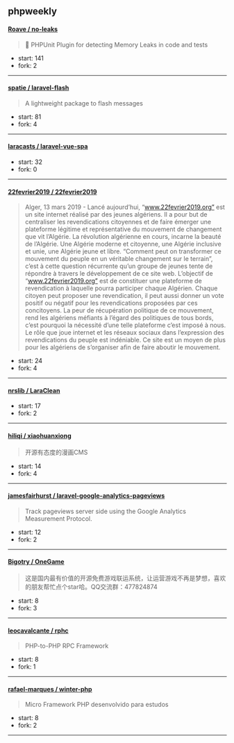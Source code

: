 ## phpweekly

#### [Roave / no-leaks](https://github.com/Roave/no-leaks)

> :potable_water: PHPUnit Plugin for detecting Memory Leaks in code and tests

+ start: 141
+ fork: 2

----


#### [spatie / laravel-flash](https://github.com/spatie/laravel-flash)

> A lightweight package to flash messages

+ start: 81
+ fork: 4

----


#### [laracasts / laravel-vue-spa](https://github.com/laracasts/laravel-vue-spa)

> 

+ start: 32
+ fork: 0

----


#### [22fevrier2019 / 22fevrier2019](https://github.com/22fevrier2019/22fevrier2019)

> Alger, 13 mars 2019 - Lancé aujourd’hui, “www.22fevrier2019.org” est un site internet réalisé par des jeunes algériens. Il a pour but de centraliser les revendications citoyennes et de faire émerger une plateforme légitime et représentative du mouvement de changement que vit l’Algérie.  La révolution algérienne en cours, incarne la beauté de l’Algérie. Une Algérie moderne et citoyenne, une Algérie inclusive et unie, une Algérie jeune et libre. “Comment peut on transformer ce mouvement du peuple en un véritable changement sur le terrain”, c’est à cette question récurrente qu’un groupe de jeunes tente de répondre à travers le développement de ce site web.  L’objectif de “www.22fevrier2019.org” est de constituer une plateforme de revendication à laquelle pourra participer chaque Algérien. Chaque citoyen peut proposer une revendication, il peut aussi donner un vote positif ou négatif pour les revendications proposées par ces concitoyens.  La peur de récupération politique de ce mouvement, rend les algériens méfiants à l’égard des politiques de tous bords, c’est pourquoi la nécessité d’une telle plateforme c’est imposé à nous.  Le rôle que joue internet et les réseaux sociaux dans l’expression des revendications du peuple est indéniable. Ce site est un moyen de plus pour les algériens de s’organiser afin de faire aboutir le mouvement.

+ start: 24
+ fork: 4

----


#### [nrslib / LaraClean](https://github.com/nrslib/LaraClean)

> 

+ start: 17
+ fork: 2

----


#### [hiliqi / xiaohuanxiong](https://github.com/hiliqi/xiaohuanxiong)

> 开源有态度的漫画CMS

+ start: 14
+ fork: 4

----


#### [jamesfairhurst / laravel-google-analytics-pageviews](https://github.com/jamesfairhurst/laravel-google-analytics-pageviews)

> Track pageviews server side using the Google Analytics Measurement Protocol.

+ start: 12
+ fork: 2

----


#### [Bigotry / OneGame](https://github.com/Bigotry/OneGame)

> 这是国内最有价值的开源免费游戏联运系统，让运营游戏不再是梦想，喜欢的朋友帮忙点个star哈。QQ交流群：477824874 

+ start: 8
+ fork: 3

----


#### [leocavalcante / rphc](https://github.com/leocavalcante/rphc)

> PHP-to-PHP RPC Framework

+ start: 8
+ fork: 1

----


#### [rafael-marques / winter-php](https://github.com/rafael-marques/winter-php)

> Micro Framework PHP desenvolvido para estudos

+ start: 8
+ fork: 2

----

